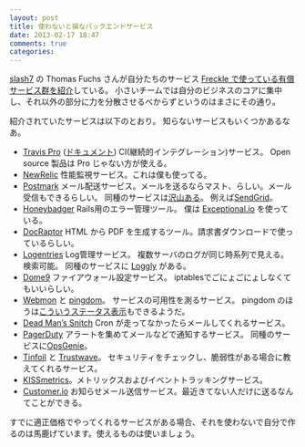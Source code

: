 ```yaml
---
layout: post
title: 使わないと損なバックエンドサービス
date: 2013-02-17 18:47
comments: true
categories:
---
```


[slash7](http://slash7.com/company/) の Thomas Fuchs さんが自分たちのサービス 
[Freckle で使っている有償サービス群を紹介](http://mir.aculo.us/2013/02/16/running-a-saas-here-are-some-services-youll-find-useful/)している。
小さいチームでは自分のビジネスのコアに集中し、それ以外の部分に力を分散させるべからずというのはまさにその通り。

紹介されていたサービスは以下のとおり。
知らないサービスもいくつかあるなあ。

<!-- more -->

* [Travis Pro](http://beta.travis-ci.com/)
  ([ドキュメント](http://about.travis-ci.org/docs/user/travis-pro/))
  CI(継続的インテグレーション)サービス。
  Open source 製品は Pro じゃない方が使える。
* [NewRelic](http://newrelic.com/) 性能監視サービス。これは僕も使ってる。
* [Postmark](https://postmarkapp.com/) メール配送サービス。メールを送るならマスト、らしい。メール受信もできるらしい。
  同種のサービスは[沢山ある](http://socialcompare.com/en/comparison/transactional-emailing-providers-mailjet-sendgrid-critsend)。
  例えば[SendGrid](http://sendgrid.com/)。
* [Honeybadger](https://www.honeybadger.io/) Rails用のエラー管理ツール。
  僕は [Exceptional.io](http://www.exceptional.io/) を使っている。
* [DocRaptor](http://docraptor.com/) HTML から PDF を生成するツール。請求書ダウンロードで使っているらしい。
* [Logentries](https://logentries.com/) Log管理サービス。
  複数サーバのログが同じ時系列で見える。検索可能。
  同種のサービスに [Loggly](http://loggly.com/) がある。
* [Dome9](http://www.dome9.com/) ファイアウォール設定サービス。
  iptablesでごにょごにょしなくてもいいらしい。
* [Webmon](http://webmon.com/) と [pingdom](https://www.pingdom.com/)。
  サービスの可用性を測るサービス。
  pingdom のほうは[こういうステータス表示](http://status.letsfreckle.com/)もできるようだ。
* [Dead Man’s Snitch](https://deadmanssnitch.com/) Cron が走ってなかったらメールしてくれるサービス。
* [PagerDuty](http://www.pagerduty.com/) アラートを集めてメールなどで通知するサービス。
  同種のサービスに[OpsGenie](http://www.opsgenie.com/)。
* [Tinfoil](https://www.tinfoilsecurity.com/) と [Trustwave](https://www.trustwave.com/)。
  セキュリティをチェックし、脆弱性がある場合に教えてくれるサービス。
* [KISSmetrics](http://www.kissmetrics.com/)。メトリックスおよびイベントトラッキングサービス。
* [Customer.io](http://customer.io/) お知らせメール送信サービス。最近きてない人だけに送るなんてことができる。

すでに適正価格でやってくれるサービスがある場合、それを使わないで自分で作るのは馬鹿げています。使えるものは使いましょう。

  